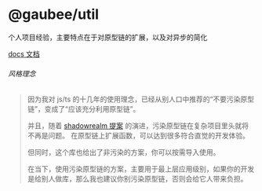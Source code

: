 # @gaubee/util

个人项目经验，主要特点在于对原型链的扩展，以及对异步的简化

[docs 文档](https://jsr.io/@gaubee/util/doc)

###### 风格理念

> 因为我对 js/ts 的十几年的使用理念，已经从别人口中推荐的“不要污染原型链”，变成了“应该充分利用原型链”。
>
> 并且，随着 [shadowrealm 提案](https://github.com/tc39/proposal-shadowrealm) 的演进，污染原型链在复杂项目里头就将不再是问题。
> 在原型链上扩展函数，可以达到很多符合直觉的开发体验。
>
> 但同时，这个库也给出了非污染的方案，你可以按需导入使用。
>
> 在当下，使用污染原型链的方案，主要用于最上层应用级别，如果你的开发是给别人做库，那么我也建议你别污染原型链，否则会给它人带来负担。
